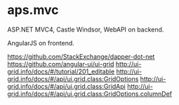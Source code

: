 # aps.mvc

ASP.NET MVC4, Castle Windsor, WebAPI on backend.

AngularJS on frontend.


https://github.com/StackExchange/dapper-dot-net
https://github.com/angular-ui/ui-grid
http://ui-grid.info/docs/#/tutorial/201_editable
http://ui-grid.info/docs/#/api/ui.grid.class:GridOptions
http://ui-grid.info/docs/#/api/ui.grid.class:GridApi
http://ui-grid.info/docs/#/api/ui.grid.class:GridOptions.columnDef